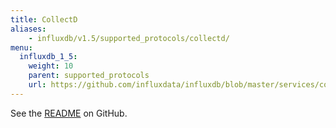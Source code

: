 ```yaml
---
title: CollectD
aliases:
    - influxdb/v1.5/supported_protocols/collectd/
menu:
  influxdb_1_5:
    weight: 10
    parent: supported_protocols
    url: https://github.com/influxdata/influxdb/blob/master/services/collectd/README.md
---
```


See the [README](https://github.com/influxdata/influxdb/blob/master/services/collectd/README.md) on GitHub.
